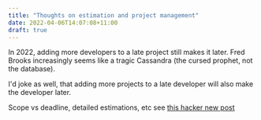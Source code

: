 ```yaml
---
title: "Thoughts on estimation and project management"
date: 2022-04-06T14:07:08+11:00
draft: true
---
```

In 2022, adding more developers to a late project still makes it later. Fred Brooks increasingly seems like a tragic Cassandra (the cursed prophet, not the database).

I'd joke as well, that adding more projects to a late developer will also make the developer later.

Scope vs deadline, detailed estimations, etc see [this hacker new post](https://news.ycombinator.com/item?id=27687265)